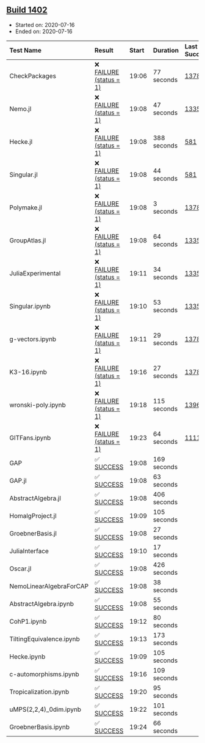 ## [Build 1402](https://oscarci.mathematik.uni-kl.de/job/oscar-julia-1.4/1402/)

* Started on: 2020-07-16
* Ended on: 2020-07-16

| Test Name    | Result | Start | Duration | Last Success | First Failure |
|:-------------|:-------|:------|:---------|:-------------|:--------------|
| CheckPackages | ❌ [FAILURE (status = 1)](https://oscarci.mathematik.uni-kl.de/job/oscar-julia-1.4/1402/artifact/logs/build-1402/CheckPackages.log) | 19:06 | 77 seconds | [1378](https://oscarci.mathematik.uni-kl.de/job/oscar-julia-1.4/1378/) | [1379](https://oscarci.mathematik.uni-kl.de/job/oscar-julia-1.4/1379/) |
| Nemo.jl | ❌ [FAILURE (status = 1)](https://oscarci.mathematik.uni-kl.de/job/oscar-julia-1.4/1402/artifact/logs/build-1402/Nemo.jl.log) | 19:08 | 47 seconds | [1335](https://oscarci.mathematik.uni-kl.de/job/oscar-julia-1.4/1335/) | [1336](https://oscarci.mathematik.uni-kl.de/job/oscar-julia-1.4/1336/) |
| Hecke.jl | ❌ [FAILURE (status = 1)](https://oscarci.mathematik.uni-kl.de/job/oscar-julia-1.4/1402/artifact/logs/build-1402/Hecke.jl.log) | 19:08 | 388 seconds | [581](https://oscarci.mathematik.uni-kl.de/job/oscar-julia-1.4/581/) | [582](https://oscarci.mathematik.uni-kl.de/job/oscar-julia-1.4/582/) |
| Singular.jl | ❌ [FAILURE (status = 1)](https://oscarci.mathematik.uni-kl.de/job/oscar-julia-1.4/1402/artifact/logs/build-1402/Singular.jl.log) | 19:08 | 44 seconds | [581](https://oscarci.mathematik.uni-kl.de/job/oscar-julia-1.4/581/) | [582](https://oscarci.mathematik.uni-kl.de/job/oscar-julia-1.4/582/) |
| Polymake.jl | ❌ [FAILURE (status = 1)](https://oscarci.mathematik.uni-kl.de/job/oscar-julia-1.4/1402/artifact/logs/build-1402/Polymake.jl.log) | 19:08 | 3 seconds | [1378](https://oscarci.mathematik.uni-kl.de/job/oscar-julia-1.4/1378/) | [1379](https://oscarci.mathematik.uni-kl.de/job/oscar-julia-1.4/1379/) |
| GroupAtlas.jl | ❌ [FAILURE (status = 1)](https://oscarci.mathematik.uni-kl.de/job/oscar-julia-1.4/1402/artifact/logs/build-1402/GroupAtlas.jl.log) | 19:08 | 64 seconds | [1335](https://oscarci.mathematik.uni-kl.de/job/oscar-julia-1.4/1335/) | [1336](https://oscarci.mathematik.uni-kl.de/job/oscar-julia-1.4/1336/) |
| JuliaExperimental | ❌ [FAILURE (status = 1)](https://oscarci.mathematik.uni-kl.de/job/oscar-julia-1.4/1402/artifact/logs/build-1402/JuliaExperimental.log) | 19:11 | 34 seconds | [1335](https://oscarci.mathematik.uni-kl.de/job/oscar-julia-1.4/1335/) | [1336](https://oscarci.mathematik.uni-kl.de/job/oscar-julia-1.4/1336/) |
| Singular.ipynb | ❌ [FAILURE (status = 1)](https://oscarci.mathematik.uni-kl.de/job/oscar-julia-1.4/1402/artifact/logs/build-1402/Singular.ipynb.log) | 19:10 | 53 seconds | [1335](https://oscarci.mathematik.uni-kl.de/job/oscar-julia-1.4/1335/) | [1336](https://oscarci.mathematik.uni-kl.de/job/oscar-julia-1.4/1336/) |
| g-vectors.ipynb | ❌ [FAILURE (status = 1)](https://oscarci.mathematik.uni-kl.de/job/oscar-julia-1.4/1402/artifact/logs/build-1402/g-vectors.ipynb.log) | 19:11 | 29 seconds | [1378](https://oscarci.mathematik.uni-kl.de/job/oscar-julia-1.4/1378/) | [1379](https://oscarci.mathematik.uni-kl.de/job/oscar-julia-1.4/1379/) |
| K3-16.ipynb | ❌ [FAILURE (status = 1)](https://oscarci.mathematik.uni-kl.de/job/oscar-julia-1.4/1402/artifact/logs/build-1402/K3-16.ipynb.log) | 19:16 | 27 seconds | [1378](https://oscarci.mathematik.uni-kl.de/job/oscar-julia-1.4/1378/) | [1379](https://oscarci.mathematik.uni-kl.de/job/oscar-julia-1.4/1379/) |
| wronski-poly.ipynb | ❌ [FAILURE (status = 1)](https://oscarci.mathematik.uni-kl.de/job/oscar-julia-1.4/1402/artifact/logs/build-1402/wronski-poly.ipynb.log) | 19:18 | 115 seconds | [1396](https://oscarci.mathematik.uni-kl.de/job/oscar-julia-1.4/1396/) | [1397](https://oscarci.mathematik.uni-kl.de/job/oscar-julia-1.4/1397/) |
| GITFans.ipynb | ❌ [FAILURE (status = 1)](https://oscarci.mathematik.uni-kl.de/job/oscar-julia-1.4/1402/artifact/logs/build-1402/GITFans.ipynb.log) | 19:23 | 64 seconds | [1111](https://oscarci.mathematik.uni-kl.de/job/oscar-julia-1.4/1111/) | [1112](https://oscarci.mathematik.uni-kl.de/job/oscar-julia-1.4/1112/) |
| GAP | ✅ [SUCCESS](https://oscarci.mathematik.uni-kl.de/job/oscar-julia-1.4/1402/artifact/logs/build-1402/GAP.log) | 19:08 | 169 seconds |  |  |
| GAP.jl | ✅ [SUCCESS](https://oscarci.mathematik.uni-kl.de/job/oscar-julia-1.4/1402/artifact/logs/build-1402/GAP.jl.log) | 19:08 | 63 seconds |  |  |
| AbstractAlgebra.jl | ✅ [SUCCESS](https://oscarci.mathematik.uni-kl.de/job/oscar-julia-1.4/1402/artifact/logs/build-1402/AbstractAlgebra.jl.log) | 19:08 | 406 seconds |  |  |
| HomalgProject.jl | ✅ [SUCCESS](https://oscarci.mathematik.uni-kl.de/job/oscar-julia-1.4/1402/artifact/logs/build-1402/HomalgProject.jl.log) | 19:09 | 105 seconds |  |  |
| GroebnerBasis.jl | ✅ [SUCCESS](https://oscarci.mathematik.uni-kl.de/job/oscar-julia-1.4/1402/artifact/logs/build-1402/GroebnerBasis.jl.log) | 19:08 | 27 seconds |  |  |
| JuliaInterface | ✅ [SUCCESS](https://oscarci.mathematik.uni-kl.de/job/oscar-julia-1.4/1402/artifact/logs/build-1402/JuliaInterface.log) | 19:10 | 17 seconds |  |  |
| Oscar.jl | ✅ [SUCCESS](https://oscarci.mathematik.uni-kl.de/job/oscar-julia-1.4/1402/artifact/logs/build-1402/Oscar.jl.log) | 19:08 | 426 seconds |  |  |
| NemoLinearAlgebraForCAP | ✅ [SUCCESS](https://oscarci.mathematik.uni-kl.de/job/oscar-julia-1.4/1402/artifact/logs/build-1402/NemoLinearAlgebraForCAP.log) | 19:08 | 38 seconds |  |  |
| AbstractAlgebra.ipynb | ✅ [SUCCESS](https://oscarci.mathematik.uni-kl.de/job/oscar-julia-1.4/1402/artifact/logs/build-1402/AbstractAlgebra.ipynb.log) | 19:08 | 55 seconds |  |  |
| CohP1.ipynb | ✅ [SUCCESS](https://oscarci.mathematik.uni-kl.de/job/oscar-julia-1.4/1402/artifact/logs/build-1402/CohP1.ipynb.log) | 19:12 | 80 seconds |  |  |
| TiltingEquivalence.ipynb | ✅ [SUCCESS](https://oscarci.mathematik.uni-kl.de/job/oscar-julia-1.4/1402/artifact/logs/build-1402/TiltingEquivalence.ipynb.log) | 19:13 | 173 seconds |  |  |
| Hecke.ipynb | ✅ [SUCCESS](https://oscarci.mathematik.uni-kl.de/job/oscar-julia-1.4/1402/artifact/logs/build-1402/Hecke.ipynb.log) | 19:09 | 105 seconds |  |  |
| c-automorphisms.ipynb | ✅ [SUCCESS](https://oscarci.mathematik.uni-kl.de/job/oscar-julia-1.4/1402/artifact/logs/build-1402/c-automorphisms.ipynb.log) | 19:16 | 109 seconds |  |  |
| Tropicalization.ipynb | ✅ [SUCCESS](https://oscarci.mathematik.uni-kl.de/job/oscar-julia-1.4/1402/artifact/logs/build-1402/Tropicalization.ipynb.log) | 19:20 | 95 seconds |  |  |
| uMPS(2,2,4)_0dim.ipynb | ✅ [SUCCESS](https://oscarci.mathematik.uni-kl.de/job/oscar-julia-1.4/1402/artifact/logs/build-1402/uMPS-2-2-4-_0dim.ipynb.log) | 19:22 | 101 seconds |  |  |
| GroebnerBasis.ipynb | ✅ [SUCCESS](https://oscarci.mathematik.uni-kl.de/job/oscar-julia-1.4/1402/artifact/logs/build-1402/GroebnerBasis.ipynb.log) | 19:24 | 66 seconds |  |  |
